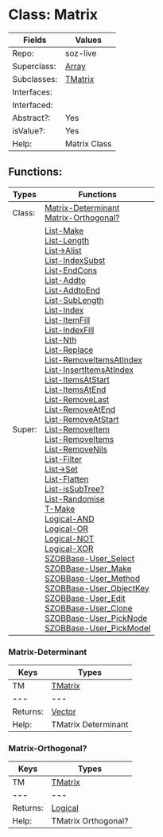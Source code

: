 
# Class:	Matrix

| Fields | Values |
| --------- | --------- |
| Repo: | soz-live |
| Superclass: | [Array](Array.html) |
| Subclasses: | [TMatrix](TMatrix.html) |
| Interfaces: |  |
| Interfaced: |  |
| Abstract?: | Yes |
| isValue?: | Yes |
| Help: | Matrix Class |


## Functions:

| Types | Functions |
| --------- | --------- |
| Class: | [Matrix-Determinant](#Matrix-Determinant) <br> [Matrix-Orthogonal?](#Matrix-Orthogonal?) |
| Super: | [List-Make](List.html) <br> [List-Length](List.html) <br> [List->Alist](List.html) <br> [List-IndexSubst](List.html) <br> [List-EndCons](List.html) <br> [List-Addto](List.html) <br> [List-AddtoEnd](List.html) <br> [List-SubLength](List.html) <br> [List-Index](List.html) <br> [List-ItemFill](List.html) <br> [List-IndexFill](List.html) <br> [List-Nth](List.html) <br> [List-Replace](List.html) <br> [List-RemoveItemsAtIndex](List.html) <br> [List-InsertItemsAtIndex](List.html) <br> [List-ItemsAtStart](List.html) <br> [List-ItemsAtEnd](List.html) <br> [List-RemoveLast](List.html) <br> [List-RemoveAtEnd](List.html) <br> [List-RemoveAtStart](List.html) <br> [List-RemoveItem](List.html) <br> [List-RemoveItems](List.html) <br> [List-RemoveNils](List.html) <br> [List-Filter](List.html) <br> [List->Set](List.html) <br> [List-Flatten](List.html) <br> [List-isSubTree?](List.html) <br> [List-Randomise](List.html) <br> [T-Make](T.html) <br> [Logical-AND](Logical.html) <br> [Logical-OR](Logical.html) <br> [Logical-NOT](Logical.html) <br> [Logical-XOR](Logical.html) <br> [SZOBBase-User_Select](SZOBBase.html) <br> [SZOBBase-User_Make](SZOBBase.html) <br> [SZOBBase-User_Method](SZOBBase.html) <br> [SZOBBase-User_ObjectKey](SZOBBase.html) <br> [SZOBBase-User_Edit](SZOBBase.html) <br> [SZOBBase-User_Clone](SZOBBase.html) <br> [SZOBBase-User_PickNode](SZOBBase.html) <br> [SZOBBase-User_PickModel](SZOBBase.html) |


### Matrix-Determinant

| Keys | Types |
| --------- | --------- |
| TM | [TMatrix](TMatrix.html) |
| **---** | **---** |
| Returns: | [Vector](Vector.html) |
| Help: | TMatrix Determinant |

### Matrix-Orthogonal?

| Keys | Types |
| --------- | --------- |
| TM | [TMatrix](TMatrix.html) |
| **---** | **---** |
| Returns: | [Logical](Logical.html) |
| Help: | TMatrix Orthogonal? |

